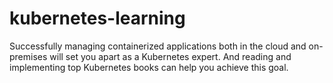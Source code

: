 # kubernetes-learning
Successfully managing containerized applications both in the cloud and on-premises will set you apart as a Kubernetes expert. And reading and implementing top Kubernetes books can help you achieve this goal.
